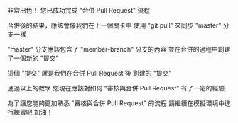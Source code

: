 非常出色！
您已成功完成 "合併 Pull Request" 流程

合併後的結果，應該會像我們在上一個關卡中
使用 "git pull" 來同步 "master" 分支一樣

"master" 分支應該包含了 "member-branch" 分支的內容
並在合併的過程中創建了一個新的 "提交"

這個 "提交" 就是我們在合併 Pull Request 後
創建的 "提交"

通過以上的教學
您現在應該對如何 "審核與合併 Pull Request" 有了一定的經驗

為了讓您能夠更加熟悉 "審核與合併 Pull Request" 的流程
請繼續在模擬環境中進行練習吧
加油！